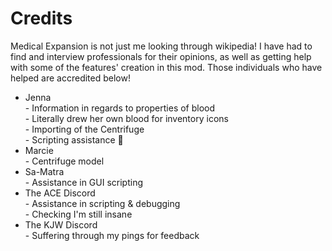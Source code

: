 # Credits

Medical Expansion is not just me looking through wikipedia! I have had to find and interview professionals for their opinions, as well as getting help with some of the features' creation in this mod. Those individuals who have helped are accredited below!

* Jenna\
  \- Information in regards to properties of blood\
  \- Literally drew her own blood for inventory icons\
  \- Importing of the Centrifuge\
  \- Scripting assistance 🦆
* Marcie\
  \- Centrifuge model
* Sa-Matra\
  \- Assistance in GUI scripting
* The ACE Discord\
  \- Assistance in scripting & debugging\
  \- Checking I'm still insane
* The KJW Discord\
  \- Suffering through my pings for feedback
